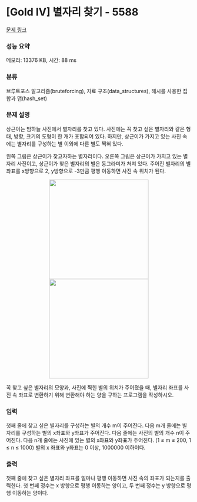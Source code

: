 # [Gold IV] 별자리 찾기 - 5588 

[문제 링크](https://www.acmicpc.net/problem/5588) 

### 성능 요약

메모리: 13376 KB, 시간: 88 ms

### 분류

브루트포스 알고리즘(bruteforcing), 자료 구조(data_structures), 해시를 사용한 집합과 맵(hash_set)

### 문제 설명

<p>상근이는 밤하늘 사진에서 별자리를 찾고 있다. 사진에는 꼭 찾고 싶은 별자리와 같은 형태, 방향, 크기의 도형이 한 개가 포함되어 있다. 하지만, 상근이가 가지고 있는 사진 속에는 별자리를 구성하는 별 이외에 다른 별도 찍혀 있다.</p>

<p>왼쪽 그림은 상근이가 찾고자하는 별자리이다. 오른쪽 그림은 상근이가 가지고 있는 별자리 사진이고, 상근이가 찾은 별자리의 별은 동그라미가 쳐져 있다. 주어진 별자리의 별 좌표를 x방향으로 2, y방향으로 -3만큼 평행 이동하면 사진 속 위치가 된다.</p>

<p style="text-align: center;"><img alt="" src="https://www.acmicpc.net/upload/images/star1.png" style="width: 270px; height: 270px;"><img alt="" src="https://www.acmicpc.net/upload/images/star2.png" style="width: 270px; height: 270px;"></p>

<p>꼭 찾고 싶은 별자리의 모양과, 사진에 찍힌 별의 위치가 주어졌을 때, 별자리 좌표를 사진 속 좌표로 변환하기 위해 변환해야 하는 양을 구하는 프로그램을 작성하시오.</p>

### 입력 

 <p>첫째 줄에 찾고 싶은 별자리를 구성하는 별의 개수 m이 주어진다. 다음 m개 줄에는 별자리를 구성하는 별의 x좌표와 y좌표가 주어진다. 다음 줄에는 사진의 별의 개수 n이 주어진다. 다음 n개 줄에는 사진에 있는 별의 x좌표와 y좌표가 주어진다. (1 ≤ m ≤ 200, 1 ≤ n ≤ 1000) 별의 x 좌표와 y좌표는 0 이상, 1000000 이하이다.</p>

### 출력 

 <p>첫째 줄에 찾고 싶은 별자리 좌표를 얼마나 평행 이동하면 사진 속의 좌표가 되는지를 출력한다. 첫 번째 정수는 x 방향으로 평행 이동하는 양이고, 두 번째 정수는 y 방향으로 평행 이동하는 양이다.</p>

